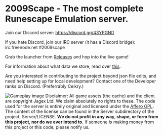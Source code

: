 # 2009Scape - The most complete Runescape Emulation server. 
Join our Discord server: https://discord.gg/43YPGND

If you hate Discord, join our IRC server (it has a Discord bridge): irc.freenode.net #2009scape

Grab the launcher from [Releases](https://github.com/2009scape/2009scape/releases) and hop into the live game!

For information about what data we store, read over [this](https://github.com/2009scape/2009Scape/wiki/Information-We-Store).

Are you interested in contributing to the project beyond json file edits, and need help setting up for local development? Contact one of the Developer ranks on Discord. (Preferrably Ceikry.)

![Gameplay image](https://i.imgur.com/31b6KpU.png)
Disclaimer: All game assets (the cache) and the client are copyright Jagex Ltd. We claim absolutely no rights to these. The code used for the server is entirely original and licensed under the [Affero GPL](https://www.gnu.org/licenses/agpl-3.0.en.html). The content of the license can be found in the Server subdirectory of the project, Server/LICENSE. **We do not profit in any way, shape, or form from this project, nor do we ever intend to.** If someone *is* making money from this project or this code, please notify us.

